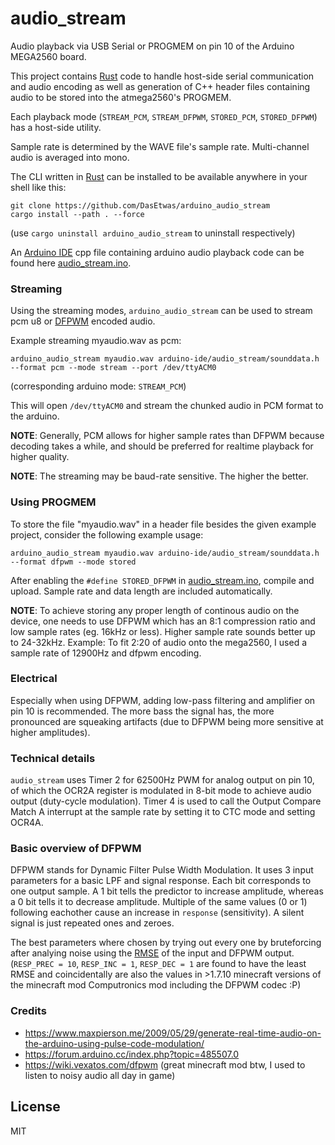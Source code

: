 # audio_stream

Audio playback via USB Serial or PROGMEM on pin 10 of the Arduino MEGA2560 board.

This project contains [Rust](https://www.rust-lang.org/) code to handle host-side serial communication and audio encoding as well as generation of C++ header files containing audio to be stored into the atmega2560's PROGMEM.

Each playback mode (`STREAM_PCM`, `STREAM_DFPWM`, `STORED_PCM`, `STORED_DFPWM`) has a host-side utility.

Sample rate is determined by the WAVE file's sample rate. Multi-channel audio is averaged into mono.

The CLI written in [Rust](https://www.rust-lang.org/) can be installed to be available anywhere in your shell like this:
```shell
git clone https://github.com/DasEtwas/arduino_audio_stream
cargo install --path . --force
```
(use `cargo uninstall arduino_audio_stream` to uninstall respectively)

An [Arduino IDE](https://www.arduino.cc/en/Main.Software) cpp file containing arduino audio playback code can be found here [audio_stream.ino](arduino-ide/audio_stream/audio_stream.ino).

### Streaming

Using the streaming modes, `arduino_audio_stream` can be used to stream pcm u8 or [DFPWM](https://wiki.vexatos.com/dfpwm) encoded audio.

Example streaming myaudio.wav as pcm:
```shell
arduino_audio_stream myaudio.wav arduino-ide/audio_stream/sounddata.h --format pcm --mode stream --port /dev/ttyACM0 
```
(corresponding arduino mode: `STREAM_PCM`)

This will open `/dev/ttyACM0` and stream the chunked audio in PCM format to the arduino.

**NOTE**: Generally, PCM allows for higher sample rates than DFPWM because decoding takes a while, and should be preferred for realtime playback for higher quality.

**NOTE**: The streaming may be baud-rate sensitive. The higher the better.

### Using PROGMEM

To store the file "myaudio.wav" in a header file besides the given example project, consider the following example usage:

```shell
arduino_audio_stream myaudio.wav arduino-ide/audio_stream/sounddata.h --format dfpwm --mode stored
```

After enabling the `#define STORED_DFPWM` in [audio_stream.ino](arduino-ide/audio_stream/audio_stream.ino), compile and upload. Sample rate and data length are included automatically.

**NOTE**: To achieve storing any proper length of continous audio on the device, one needs to use DFPWM which has an 8:1 compression ratio and low sample rates (eg. 16kHz or less). Higher sample rate sounds better up to 24-32kHz. Example: To fit 2:20 of audio onto the mega2560, I used a sample rate of 12900Hz and dfpwm encoding.

### Electrical

Especially when using DFPWM, adding low-pass filtering and amplifier on pin 10 is recommended. The more bass the signal has, the more pronounced are squeaking artifacts (due to DFPWM being more sensitive at higher amplitudes).

### Technical details
`audio_stream` uses Timer 2 for 62500Hz PWM for analog output on pin 10, of which the OCR2A register is modulated in 8-bit mode to achieve audio output (duty-cycle modulation).
Timer 4 is used to call the Output Compare Match A interrupt at the sample rate by setting it to CTC mode and setting OCR4A.

### Basic overview of DFPWM

DFPWM stands for Dynamic Filter Pulse Width Modulation. It uses 3 input parameters for a basic LPF and signal response. Each bit corresponds to one output sample.
A 1 bit tells the predictor to increase amplitude, whereas a 0 bit tells it to decrease amplitude. Multiple of the same values (0 or 1) following eachother
cause an increase in `response` (sensitivity). A silent signal is just repeated ones and zeroes.

The best parameters where chosen by trying out every one by bruteforcing after analying noise using the [RMSE](https://en.wikipedia.org/wiki/Root-mean-square_deviation) of the input and DFPWM output. (`RESP_PREC = 10`, `RESP_INC = 1`, `RESP_DEC = 1` are found to have the least RMSE and coincidentally are also the values in >1.7.10 minecraft versions of the minecraft mod Computronics mod including the DFPWM codec :P)

### Credits

* https://www.maxpierson.me/2009/05/29/generate-real-time-audio-on-the-arduino-using-pulse-code-modulation/
* https://forum.arduino.cc/index.php?topic=485507.0
* https://wiki.vexatos.com/dfpwm (great minecraft mod btw, I used to listen to noisy audio all day in game)

## License
MIT
